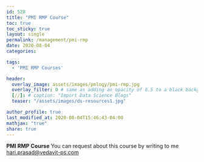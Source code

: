 ```yaml
---
id: 528    
title: "PMI RMP Course"
toc: true
toc_sticky: true
layout: single
permalink: /management/pmi-rmp
date: 2020-08-04
categories:

tags: 
  - 'PMI RMP Courses'

header:
  overlay_image: assets/images/pmlogy/pmi-rmp.jpg
  overlay_filter: 0 # same as adding an opacity of 0.5 to a black background
  [//]: # caption: "Import Data Science Blogs"
  teaser: "/assets/images/ds-resources1.jpg"

author_profile: true
last_modified_at: 2020-08-04T15:46:43-04:00
mathjax: "true"
share: true
---
```


**PMI RMP Course**
You can request about this course by writing to me hari.prasad@vedavit-ps.com 

